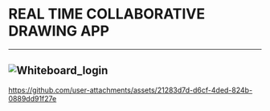 # REAL TIME COLLABORATIVE DRAWING APP
---
![Whiteboard_login](https://github.com/user-attachments/assets/3bc62e6e-d201-4a08-8939-a1d4901f0148)
---
https://github.com/user-attachments/assets/21283d7d-d6cf-4ded-824b-0889dd91f27e


